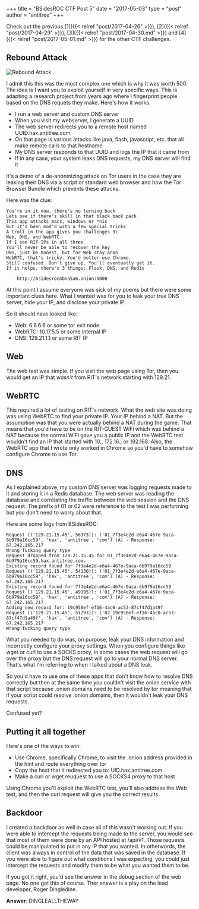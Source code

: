 +++
title = "BSidesROC CTF Post 5"
date = "2017-05-03"
type = "post"
author = "antitree"
+++

Check out the previous [1]({{< relref "post/2017-04-26" >}}), [2]({{< relref "post/2017-04-29" >}}), 
[3]({{< relref "post/2017-04-30.md" >}}) and [4]({{< relref "post/2017-05-01.md" >}}) for the other CTF challenges. 

## Rebound Attack

![Rebound Attack](/img/2017_rebound.png)

I admit this this was the most complex one which is why it was worth 500. The idea is
I want you to exploit yourself in very specific ways. This is adapting a research project
from years ago where I fingerprint people based on the DNS requets they make. Here's how it works:

* I run a web server and custom DNS server
* When you visit my webserver, I generate a UUID
* The web server redirects you to a remote host named UUID.hax.antitree.com
* On that page is various attacks like java, flash, javascript, etc. that all make remote calls to that hostname
* My DNS server responds to that UUID and logs the IP that it came from
* If in any case, your system leaks DNS requests, my DNS server will find it

It's a demo of a de-anonmizing attack on Tor users in the case they are leaking
their DNS via a script or standard
web browser and how the Tor Browser Bundle which prevents these attacks. 

Here was the clue:
```
You're in it now, there's no turning back
Lets see if there's skill in that black back pack
This app attacks macs, windows or *nix
But it's been mod'd with a few special tricks
A troll in the app gives you challenges 3:
Web, DNS, and WebRTC
If I see RIT IPs in all three
You'll never be able to recover the key
DNS, just be honest, but for Web stay anon
WebRTC, that's tricky. You'd better use Chrome.
Still confused. Don't give up. You'll eventually get it.
If it helps, there's 3 things: Flask, DNS, and Redis

    http://bsidesrocmbna5a6.onion:5000
```

At this point I assume everyone was sick of my poems but there 
were some important clues here. What I wanted was for you to leak
your true DNS server, hide your IP, and disclose your private IP. 

So it should have looked like:
* Web: 6.6.6.6 or some tor exit node
* WebRTC: 10.17.5.5 or some internal IP
* DNS: 129.21.1.1 or some RIT IP

## Web

The web test was simple. If you visit the web page using Tor, then you would get an IP that _wasn't_ 
from RIT's network starting with 129.21. 

## WebRTC

This required a lot of testing on RIT's network. What the web site was doing was 
using WebRTC to find your private IP. Your IP behind a NAT. But the 
assumption was that you were actually behind a NAT during the game. That means
that you'd have to be on the RIT-GUEST WiFi which was behind a NAT because 
the normal WiFi gave you a public IP and the WebRTC test wouldn't find an IP
that started with 10., 172.16., or 192.168. Also, the WebRTC app that I wrote
only worked in Chrome so you'd have to somehow configure Chrome to use Tor.

## DNS

As I explained above, my custom DNS server was logging requests made to it
and storing it in a Redis database. The web server was reading the database
and correlating the traffic between the web session and the DNS request. The
prefix of 01 or 02 were reference to the test I was performing but you don't
need to worry about that. 

Here are some logs from BSidesROC:

```
Request (('129.21.15.45', 56373)): ('01_7f3e4e2d-e6a4-467e-9aca-6b979a16cc59', 'hax', 'antitree', 'com') (A) - Response: 67.242.165.217
Wrong fucking query type
Request dropped from 129.21.15.45 for 01_7f3e4e2d-e6a4-467e-9aca-6b979a16cc59.hax.antitree.com.
Existing record found for 7f3e4e2d-e6a4-467e-9aca-6b979a16cc59
Request (('129.21.15.45', 54130)): ('01_7f3e4e2d-e6a4-467e-9aca-6b979a16cc59', 'hax', 'antitree', 'com') (A) - Response: 67.242.165.217
Existing record found for 7f3e4e2d-e6a4-467e-9aca-6b979a16cc59
Request (('129.21.15.45', 49195)): ('01_7f3e4e2d-e6a4-467e-9aca-6b979a16cc59', 'hax', 'antitree', 'com') (A) - Response: 67.242.165.217
Adding new record for: 19c950ef-ef16-4ac0-ac53-87cf47d1a49f
Request (('129.21.15.45', 51293)): ('02_19c950ef-ef16-4ac0-ac53-87cf47d1a49f', 'hax', 'antitree', 'com') (A) - Response: 67.242.165.217
Wrong fucking query type
```

What you needed to do was, on purpose, leak your DNS information and incorrectly
configure your proxy settings. When you configure things like wget or curl to use a SOCKS
proxy, in some cases the web request will go over the proxy but the DNS request
will go to your normal DNS server. That's what I'm referring to when I talked 
about a DNS leak. 

So you'd have to use one of these apps that don't know how to resolve DNS correctly
but then at the same time you couldn't visit the onion service with that script
because .onion domains need to be resolved by tor meaning that if your script
could resolve .onion domains, then it wouldn't leak your DNS requests. 

Confused yet? 

## Putting it all together

Here's one of the ways to win:

* Use Chrome, specifically Chrome, to visit the .onion address provided in the hint and route everything over tor
* Copy the host that it redirected you to: UID.hax.antitree.com
* Make a curl or wget reuquest to use a SOCKS4 proxy to that host

Using Chrome you'll exploit the WebRTC test, you'll also address the Web test, and then the curl request will
give you the correct results. 

## Backdoor

I created a backdoor as well in case all of this wasn't working out. If you were able to intercept the requests
being made to the server, you would see that most of them were done by an API hosted at /api/v1. Those requests
could be manipulated to put in any IP that you wanted. In otherwords, the client was always in control of the 
data that was saved in the database. If you were able to figure out what conditions I was expecting, you could
just intercept the requests and modify them to be what you wanted them to be. 

If you got it right, you'd see the answer in the debug section of the web page. 
No one got this of course. Ther answer is a play on the lead developer, Roger Dingledine. 

**Answer**: DINGLEALLTHEWAY

